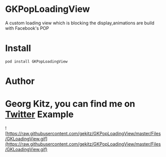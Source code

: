 GKPopLoadingView
================

A custom loading view which is blocking the display,animations
are build with Facebook's POP


Install
================
`pod install GKPopLoadingView`

Author
================
Georg Kitz, you can find me on [Twitter](http://twitter.com/gekitz)
Example
================
![https://raw.githubusercontent.com/gekitz/GKPopLoadingView/master/Files/GKLoadingView.gif](https://raw.githubusercontent.com/gekitz/GKPopLoadingView/master/Files/GKLoadingView.gif)
